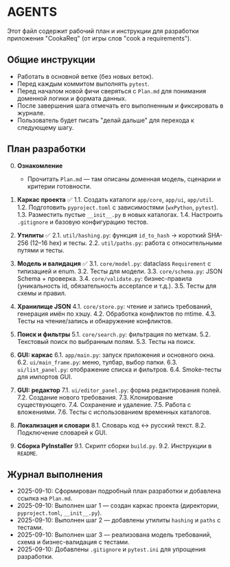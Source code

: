 # AGENTS

Этот файл содержит рабочий план и инструкции для разработки приложения "CookaReq" (от игры слов "cook a requirements").

## Общие инструкции
- Работать в основной ветке (без новых веток).
- Перед каждым коммитом выполнять `pytest`.
- Перед началом новой фичи сверяться с `Plan.md` для понимания доменной логики и формата данных.
- После завершения шага отмечать его выполненным и фиксировать в журнале.
- Пользователь будет писать "делай дальше" для перехода к следующему шагу.

## План разработки

0. **Ознакомление**
   - Прочитать `Plan.md` — там описаны доменная модель, сценарии и критерии готовности.

1. **Каркас проекта** ✅
   1.1. Создать каталоги `app/core`, `app/ui`, `app/util`.
   1.2. Подготовить `pyproject.toml` с зависимостями (`wxPython`, `pytest`).
   1.3. Разместить пустые `__init__.py` в новых каталогах.
   1.4. Настроить `.gitignore` и базовую конфигурацию тестов.

2. **Утилиты** ✅
   2.1. `util/hashing.py`: функция `id_to_hash` → короткий SHA-256 (12–16 hex) и тесты.
   2.2. `util/paths.py`: работа с относительными путями и тесты.

3. **Модель и валидация** ✅
    3.1. `core/model.py`: dataclass `Requirement` с типизацией и enum.
    3.2. Тесты для модели.
    3.3. `core/schema.py`: JSON Schema + проверка.
    3.4. `core/validate.py`: бизнес-правила (уникальность id, обязательность acceptance и т.д.).
    3.5. Тесты для схемы и правил.

4. **Хранилище JSON**
   4.1. `core/store.py`: чтение и запись требований, генерация имён по хэшу.
   4.2. Обработка конфликтов по mtime.
   4.3. Тесты на чтение/запись и обнаружение конфликтов.

5. **Поиск и фильтры**
   5.1. `core/search.py`: фильтрация по меткам.
   5.2. Текстовый поиск по выбранным полям.
   5.3. Тесты на поиск.

6. **GUI: каркас**
   6.1. `app/main.py`: запуск приложения и основного окна.
   6.2. `ui/main_frame.py`: меню, тулбар, выбор папки.
   6.3. `ui/list_panel.py`: отображение списка и фильтров.
   6.4. Smoke-тесты для импортов GUI.

7. **GUI: редактор**
   7.1. `ui/editor_panel.py`: форма редактирования полей.
   7.2. Создание нового требования.
   7.3. Клонирование существующего.
   7.4. Сохранение и удаление.
   7.5. Работа с вложениями.
   7.6. Тесты с использованием временных каталогов.

8. **Локализация и словари**
   8.1. Словарь код ↔ русский текст.
   8.2. Подключение словарей к GUI.

9. **Сборка PyInstaller**
   9.1. Скрипт сборки `build.py`.
   9.2. Инструкции в `README`.

## Журнал выполнения
- 2025-09-10: Сформирован подробный план разработки и добавлена ссылка на `Plan.md`.
- 2025-09-10: Выполнен шаг 1 — создан каркас проекта (директории, `pyproject.toml`, `__init__.py`).
- 2025-09-10: Выполнен шаг 2 — добавлены утилиты `hashing` и `paths` с тестами.
- 2025-09-10: Выполнен шаг 3 — реализована модель требований, схема и бизнес-валидация с тестами.
- 2025-09-10: Добавлены `.gitignore` и `pytest.ini` для упрощения разработки.

